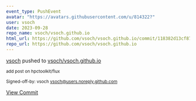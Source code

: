 ```yaml
---
event_type: PushEvent
avatar: "https://avatars.githubusercontent.com/u/814322?"
user: vsoch
date: 2023-09-28
repo_name: vsoch/vsoch.github.io
html_url: https://github.com/vsoch/vsoch.github.io/commit/118382d13cf87bbe2eaed55bc914cfe8fe1ebb26
repo_url: https://github.com/vsoch/vsoch.github.io
---
```


<a href='https://github.com/vsoch' target='_blank'>vsoch</a> pushed to <a href='https://github.com/vsoch/vsoch.github.io' target='_blank'>vsoch/vsoch.github.io</a>

<small>add post on hpctoolkit/flux

Signed-off-by: vsoch <vsoch@users.noreply.github.com></small>

<a href='https://github.com/vsoch/vsoch.github.io/commit/118382d13cf87bbe2eaed55bc914cfe8fe1ebb26' target='_blank'>View Commit</a>